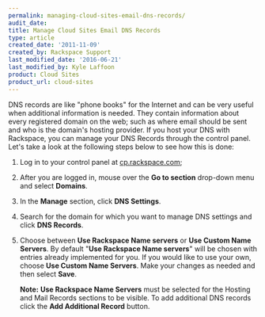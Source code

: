 ```yaml
---
permalink: managing-cloud-sites-email-dns-records/
audit_date:
title: Manage Cloud Sites Email DNS Records
type: article
created_date: '2011-11-09'
created_by: Rackspace Support
last_modified_date: '2016-06-21'
last_modified_by: Kyle Laffoon
product: Cloud Sites
product_url: cloud-sites
---
```


DNS records are like "phone books" for the Internet and can be very
useful when additional information is needed. They contain information
about every registered domain on the web; such as where email should be
sent and who is the domain's hosting provider. If you host your DNS with
Rackspace, you can manage your DNS Records through the control panel.
Let's take a look at the following steps below to see how this is done:

1. Log in to your control panel at [cp.rackspace.com](http://cp.rackspace.com);

2. After you are logged in, mouse over the **Go to section** drop-down menu and
   select **Domains**.

3. In the **Manage** section, click **DNS Settings**.

4. Search for the domain for which you want to manage DNS settings and
   click **DNS Records**.

5. Choose between **Use Rackspace Name servers** or **Use Custom Name Servers**.
   By default "**Use Rackspace Name servers**" will be chosen with entries
   already implemented for you. If you would like to use your own, choose
   **Use Custom Name Servers**. Make your changes as needed and then select
   **Save**.

    **Note:** **Use Rackspace Name Servers** must be selected for the Hosting 
    and Mail Records sections to be visible. To add additional DNS records
    click the **Add Additional Record** button.
